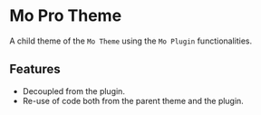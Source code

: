 # Mo Pro Theme

A child theme of the `Mo Theme` using the `Mo Plugin` functionalities.

## Features

* Decoupled from the plugin.
* Re-use of code both from the parent theme and the plugin.